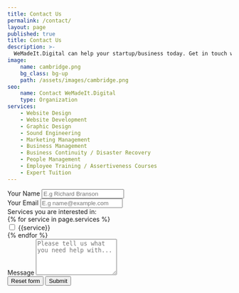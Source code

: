 ```yaml
---
title: Contact Us
permalink: /contact/
layout: page
published: true
title: Contact Us
description: >-
  WeMadeIt.Digital can help your startup/business today. Get in touch with our friendly team to find out how.
image:
    name: cambridge.png
    bg_class: bg-up
    path: /assets/images/cambridge.png
seo:
    name: Contact WeMadeIt.Digital
    type: Organization
services:
    - Website Design
    - Website Development
    - Graphic Design
    - Sound Engineering
    - Marketing Management
    - Business Management
    - Business Continuity / Disaster Recovery
    - People Management
    - Employee Training / Assertiveness Courses
    - Expert Tuition
---
```

<form action="https://formspree.io/team@wemadeit.digital" method="POST">
  <div class="form-group">
    <label for="exampleFormControlInput1">Your Name</label>
    <input type="text" name="name" class="form-control form-control-lg" id="exampleFormControlInput1" placeholder="E.g Richard Branson">
  </div>
  <div class="form-group">
    <label for="exampleFormControlInput1">Your Email</label>
    <input type="email" name="email" class="form-control form-control-lg" id="exampleFormControlInput1" placeholder="E.g name@example.com">
  </div>
<div class="form-group">
    <label for="exampleFormControlInput1">Services you are interested in:</label>
    <br>
  {% for service in page.services %}
    <div class="form-check form-check-inline form-control-lg">
    <input class="form-check-input" type="checkbox" name="services" id="{{service}}" value="option1">
    <label class="form-check-label" for="{{service}}">{{service}}</label>
    </div>
  {% endfor %}
</div>
  <div class="form-group">
    <label for="exampleFormControlTextarea1">Message</label>
    <textarea name="message" placeholder="Please tell us what you need help with..." class="form-control form-control-lg" id="exampleFormControlTextarea1" rows="5"></textarea>
  </div>
  <button type="reset" class="btn btn-danger btn-sm">Reset form</button>
  <button type="submit" class="btn btn-primary btn-lg float-right">Submit</button>
</form>
<br>